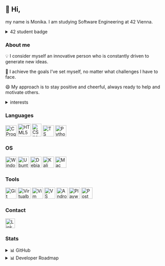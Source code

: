## 👋 Hi,
my name is Monika. I am studying Software Engineering at 42 Vienna.
<details>
  <summary>42 student badge</summary>
<a href="https://github.com/oakoudad/badge42"><img src="https://badge.mediaplus.ma/black/msimic?1337Badge=off&UM6P=off" alt="msimic's 42 stats" /></a>
</details>


### About me

💡 I consider myself an innovative person who is constantly driven to generate new ideas.

🚀 I achieve the goals I’ve set myself, no matter what challenges I have to face.

😄 My approach is to stay positive and cheerful, always ready to help and motivate others.


<details>
  <summary>interests</summary>
  <ul>
    <li>📱 Mobile app development</li>
    <li>🌐 Web development</li>
    <li>👨‍💻 Cybersecurity</li>
    <li>🤖 AI</li>
    <li>📊 Data science</li>
  </ul>
</details>


### Languages
<img title="C Programming Language" alt="C Programming Language logo" src="https://github.com/LaDeMonika/LaDeMonika/assets/128793184/101de7dc-d7a7-41c6-8457-4d1f4213f319" width="35" height="35" />
<img title="HTML5" alt="HTML5 logo" src="https://github.com/LaDeMonika/LaDeMonika/assets/128793184/faf3025d-65c2-4658-a421-9624d4074916" width="40" height="40" />
<img title="CSS3" alt="CSS3 logo" src="https://github.com/LaDeMonika/LaDeMonika/assets/128793184/7cc31647-7200-4748-be23-2099874d5e4e" width="30" height="40" />
<img title="TS" alt="TS logo" src="https://github.com/user-attachments/assets/b6ebdff1-1d68-418a-9dd6-6ed4b8a6b111" width="35" height="35" />
<img title="Python" alt="Python logo" src="https://github.com/user-attachments/assets/b50f1794-ac38-48b0-87ba-5a23cda530fd" width="35" height="35" />


### OS
<img title="Windows" alt="Windows logo" src="https://github.com/LaDeMonika/LaDeMonika/assets/128793184/a34d2412-668d-4964-83e3-3e36fa71dcb5" width="35" height="35" />
<img title="Ubuntu" alt="Ubuntu logo" src="https://github.com/LaDeMonika/LaDeMonika/assets/128793184/c1dfec0e-9266-4ed2-be6b-076971588a23" width="35" height="35" />
<img title="Debian - I use without GUI" alt="Debian logo" src="https://github.com/LaDeMonika/LaDeMonika/assets/128793184/4d1064e9-d585-40dc-bca4-d95146176844" width="35" height="35" />
<img title="Kali Linux" alt="Kali Linux logo" src="https://github.com/LaDeMonika/LaDeMonika/assets/128793184/85b18e22-772c-4c45-b856-9a8c4e71a392" width="35" height="35" />
<img title="Mac" alt="Mac logo" src="https://github.com/user-attachments/assets/65573255-d1de-4cf9-8dd9-b661975f6891" width="35" height="35" />


### Tools
<img title="Git" alt="Git Logo" src="https://github.com/LaDeMonika/LaDeMonika/assets/128793184/e97b6183-0485-400d-b1d9-b1ea7a947ead" width="35" height="35" />
<img title="Oracle VM VirtualBox" alt="Virtualbox Logo" src="https://github.com/LaDeMonika/LaDeMonika/assets/128793184/709b0ba7-0257-4de9-b4fd-1da46020a910" width="40" height="35" />
<img title="Vim" alt="Vim text editor" src="https://github.com/LaDeMonika/LaDeMonika/assets/128793184/43a0c682-eaf6-416d-8d0d-4e2d073a7cb0" width="35" height="35" />
<img title="VS Code" alt="VS Code Logo" src="https://github.com/LaDeMonika/LaDeMonika/assets/128793184/b0bdbb6c-1df6-4061-b325-b295f6786182" width="34" height="35" />
<img title="Android Studio" alt="Android Studio Logo" src="https://github.com/LaDeMonika/LaDeMonika/assets/128793184/06187096-1928-4b84-9d43-7b56dfb26ed8" width="35" height="35" />
<img title="Playwright" alt="Playwright Logo" src="https://github.com/user-attachments/assets/31025076-be4c-4778-8298-06ca4716c5d3" width="35" height="35" />
<img title="Postman" alt="Postman Logo" src="https://github.com/user-attachments/assets/2423da36-6719-4121-974e-dfaa44909071" width="35" height="35" />


### Contact
[<img title="LinkedIn" alt="LinkedIn" src="https://github.com/LaDeMonika/LaDeMonika/assets/128793184/0953a782-684a-4cbb-8d34-4d9fbc4f4636" width="30" height="30" />](https://www.linkedin.com/in/simicmonika/)

### Stats
<details>
  <summary>📊 GitHub</summary>
  <a href="https://github.com/LaDeMonika/github-readme-stats">
  <img height=200 align="center" src="https://github-readme-stats.vercel.app/api?username=LaDeMonika&show_icons=true&theme=radical" />
</a>
<a href="https://github.com/LaDeMonika/convoychat">
  <img height=200 align="center" src="https://github-readme-stats.vercel.app/api/top-langs?username=LaDeMonika&show_icons=true&theme=radical&layout=compact&langs_count=8&card_width=320" />
</a>
</details>

<details>
  <summary>📊 Developer Roadmap</summary>
  <a href="https://roadmap.sh"><img src="https://roadmap.sh/card/wide/664b3436bc68b74d9bf3e1c0?variant=dark&roadmaps=docker%2Ccyber-security%2Cdevops" alt="roadmap.sh"/></a>
</details>

